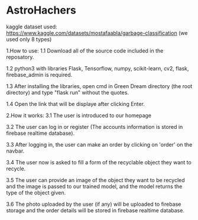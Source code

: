 # AstroHachers
kaggle dataset used: https://www.kaggle.com/datasets/mostafaabla/garbage-classification (we used only 8 types)

1.How to use:
1.1 Download all of the source code included in the reposatory.

1.2 python3 with libraries Flask, Tensorflow, numpy, scikit-learn, cv2, flask, firebase_admin is required.

1.3 After installing the libraries, open cmd in Green Dream directory (the root directory) and type "flask run" without the quotes.

1.4 Open the link that will be displaye after clicking Enter.

2.How it works:
3.1 The user is introduced to our homepage

3.2 The user can log in or register (The accounts information is stored in firebase realtime database).

3.3 After logging in, the user can make an order by clicking on 'order' on the navbar.

3.4 The user now is asked to fill a form of the recyclable object they want to recycle.

3.5 The user can provide an image of the object they want to be recycled and the image is passed to our trained model, and the model returns the type of the object given.

3.6 The photo uploaded by the user (if any) will be uploaded to firebase storage and the order details will be stored in firebase realtime database.
